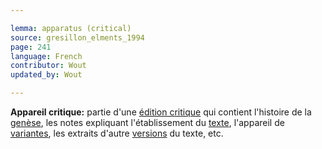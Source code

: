```yaml
---

lemma: apparatus (critical)
source: gresillon_elments_1994
page: 241
language: French
contributor: Wout
updated_by: Wout

---
```


**Appareil critique:** partie d'une [édition critique](editionGenetic.html) qui contient l'histoire de la [genèse](genesis.html), les notes expliquant l'établissement du [texte](text.html), l'appareil de [variantes](variant.html), les extraits d'autre [versions](version.html) du texte, etc.
